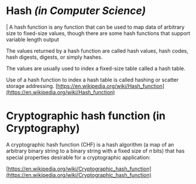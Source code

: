 # Hash _(in Computer Science)_

| A hash function is any function that can be used to map data of arbitrary size to fixed-size values, though there are some hash functions that support variable length output

The values returned by a hash function are called hash values, hash codes, hash digests, digests, or simply hashes.

The values are usually used to index a fixed-size table called a hash table.

Use of a hash function to index a hash table is called hashing or scatter storage addressing.
[https://en.wikipedia.org/wiki/Hash_function](https://en.wikipedia.org/wiki/Hash_function)

# Cryptographic hash function (in Cryptography)

A cryptographic hash function (CHF) is a hash algorithm (a map of an arbitrary binary string to a binary string with a fixed size of 𝑛 bits) that has special properties desirable for a cryptographic application:

[https://en.wikipedia.org/wiki/Cryptographic_hash_function](https://en.wikipedia.org/wiki/Cryptographic_hash_function)
